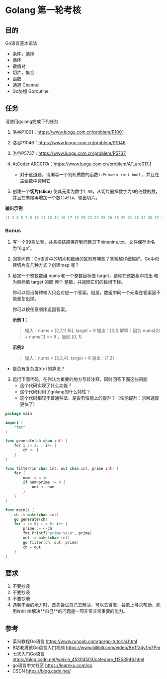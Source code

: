 # Golang 第一轮考核

## 目的

Go语言基本语法

- 条件，选择
- 循环
- 键值对
- 切片，集合
- 函数
- 通道 Channel
- Go协程 Goroutine

## 任务

请使用golang完成下列任务

1. 洛谷P1001：https://www.luogu.com.cn/problem/P1001
2. 洛谷P1046：https://www.luogu.com.cn/problem/P1046
3. 洛谷P5737：https://www.luogu.com.cn/problem/P5737
4. AtCoder ARC017A：https://www.luogu.com.cn/problem/AT_arc017_1
   - 对于这道题，请编写一个判断质数的函数`isPrime(x int) bool` ，并且在主函数中调用它

5. 创建一个**切片(slice)** 使其元素为数字`1-50`，从切⽚删掉数字为`3`的倍数的数，并且在末尾再增加⼀个数`114514`，输出切⽚。

**输出示例**

```go
[1 2 4 5 7 8 10 11 13 14 16 17 19 20 22 23 25 26 28 29 31 32 34 35 37 38 40 41 43 44 46 47 49 50 666]
```

### Bonus

1. 写一个99乘法表，并且把结果保存到同⽬录下ninenine.txt，⽂件保存命名为"6.go"。

2. 回答问题：Go语言中的切片和数组的区别有哪些？答案越详细越好。Go中创建切片有几种方式？创建map
   呢？

3. 给定一个整数数组 nums 和一个整数目标值 target，请你在该数组中找出 和为目标值 target 的那
   两个 整数，并返回它们的数组下标。

   你可以假设每种输入只会对应一个答案。但是，数组中同一个元素在答案里不能重复出现。

   你可以按任意顺序返回答案。

   **示例 1：**

   > 输入：nums = [2,7,11,15], target = 9
   > 输出：[0,1]
   > 解释：因为 nums[0] + nums[1] == 9 ，返回 [0, 1] 

   **示例2**

   > 输入：nums = [3,2,4], target = 6
   > 输出：[1,2]

* 是否有复杂度`O(n)`的算法？

3. 运行下面代码，在你认为重要的地方写好注释，同时回答下面这些问题
   - 这个代码实现了什么功能？
   - 这个代码利用了golang的什么特性？
   - 这个代码相较于普通写法，是否有性能上的提升？（性能提升：求解速度更快了）


```go
package main

import (
	"fmt"
)

func generate(ch chan int) {
	for i := 2; ; i++ {
		ch <- i
	}
}

func filter(in chan int, out chan int, prime int) {
	for {
		num := <-in  
		if num%prime != 0 { 
			out <- num
		}
	}
}

func main() {
	ch := make(chan int)
	go generate(ch)
	for i := 0; i < 6; i++ {  
		prime := <-ch 
		fmt.Printf("prime:%d\n", prime)
		out := make(chan int) 
		go filter(ch, out, prime)
		ch = out
	}
}
```

## 要求

1.  不要抄袭 
2.  不要抄袭
3.  不要抄袭
4.  遇到不会的地⽅时，⾸先尝试⾃⼰去解决，可以去百度、⾕歌上寻求帮助，能⽤`搜索引擎`解决**⾃⼰**的问题是⼀项⾮常⾮常重要的能⼒。

## 参考

- 菜鸟教程Go语言 https://www.runoob.com/go/go-tutorial.html
- B站老男孩Go语言入门视频 https://www.bilibili.com/video/BV1fz4y1m7Pm
- 七天入门Go语言 https://blog.csdn.net/weixin_45304503/category_11253946.html
- go语言中文社区 https://learnku.com/go
- CSDN https://blog.csdn.net/

